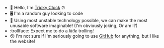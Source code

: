 - 🤗 Hello, I'm [Tricky Clock](https://example.org) ⏰
- 🖥️ I'm a random guy looking to code
- 🚀 Using most unstable technology possible, we can make the most unusable software imaginable! (I'm obviously joking, Or am I?)
- :trollface: Expect me to do a *little* trolling!
- 😕 I'm not sure if I'm seriously going to use [GitHub](https://github.com) for anything, but I like the website!
